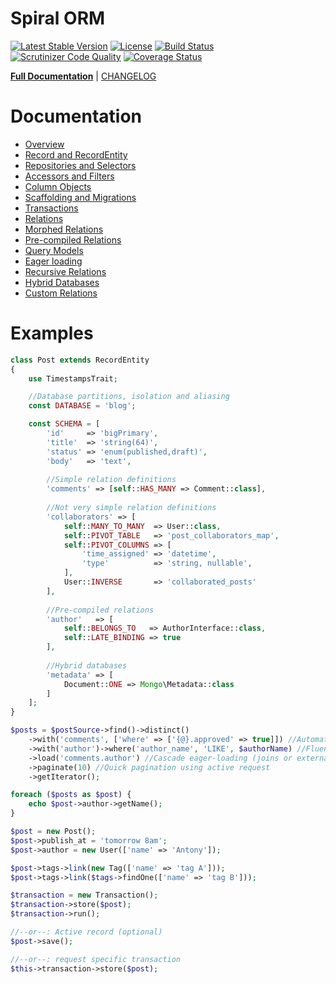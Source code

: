 Spiral ORM
========
[![Latest Stable Version](https://poser.pugx.org/spiral/orm/v/stable)](https://packagist.org/packages/spiral/orm) 
[![License](https://poser.pugx.org/spiral/orm/license)](https://packagist.org/packages/spiral/orm)
[![Build Status](https://travis-ci.org/spiral/orm.svg?branch=master)](https://travis-ci.org/spiral/orm)
[![Scrutinizer Code Quality](https://scrutinizer-ci.com/g/spiral/orm/badges/quality-score.png?b=master)](https://scrutinizer-ci.com/g/spiral/orm/?branch=master)
[![Coverage Status](https://coveralls.io/repos/github/spiral/orm/badge.svg?branch=master)](https://coveralls.io/github/spiral/orm?branch=master)

<b>[Full Documentation](http://spiral-framework.com/guide)</b> | [CHANGELOG](/CHANGELOG.md)

# Documentation
 * [Overview](https://spiral-framework.com/guide/orm/overview.md)
 * [Record and RecordEntity](https://spiral-framework.com/guide/orm/entities.md)
 * [Repositories and Selectors](https://spiral-framework.com/guide/orm/repositories.md)
 * [Accessors and Filters](https://spiral-framework.com/guide/orm/accessors.md)
 * [Column Objects](https://spiral-framework.com/guide/orm/columns.md)
 * [Scaffolding and Migrations](https://spiral-framework.com/guide/orm/scaffolding.md)
 * [Transactions](https://spiral-framework.com/guide/orm/transactions.md)
 * [Relations](https://spiral-framework.com/guide/orm/relations.md)
 * [Morphed Relations](https://spiral-framework.com/guide/orm/morphed-relations.md)
 * [Pre-compiled Relations](https://spiral-framework.com/guide/orm/late-binding.md)
 * [Query Models](https://spiral-framework.com/guide/orm/query.md)
 * [Eager loading](https://spiral-framework.com/guide/orm/loading.md)
 * [Recursive Relations](https://spiral-framework.com/guide/orm/recursive-relations.md)
 * [Hybrid Databases](https://spiral-framework.com/guide/orm/odm-bridge.md)
 * [Custom Relations](https://spiral-framework.com/guide/orm/custom-relations.md)

# Examples

```php
class Post extends RecordEntity
{
    use TimestampsTrait;

    //Database partitions, isolation and aliasing
    const DATABASE = 'blog';

    const SCHEMA = [
        'id'     => 'bigPrimary',
        'title'  => 'string(64)',
        'status' => 'enum(published,draft)',
        'body'   => 'text',
        
        //Simple relation definitions
        'comments' => [self::HAS_MANY => Comment::class],
        
        //Not very simple relation definitions
        'collaborators' => [
            self::MANY_TO_MANY  => User::class,
            self::PIVOT_TABLE   => 'post_collaborators_map',
            self::PIVOT_COLUMNS => [
                'time_assigned' => 'datetime',
                'type'          => 'string, nullable',
            ],
            User::INVERSE       => 'collaborated_posts'
        ],
        
        //Pre-compiled relations
        'author'   => [
            self::BELONGS_TO   => AuthorInterface::class,
            self::LATE_BINDING => true
        ],
               
        //Hybrid databases
        'metadata' => [
            Document::ONE => Mongo\Metadata::class
        ]
    ];
}
```

```php
$posts = $postSource->find()->distinct()
    ->with('comments', ['where' => ['{@}.approved' => true]]) //Automatic joins
    ->with('author')->where('author_name', 'LIKE', $authorName) //Fluent
    ->load('comments.author') //Cascade eager-loading (joins or external query)
    ->paginate(10) //Quick pagination using active request
    ->getIterator();

foreach ($posts as $post) {
    echo $post->author->getName();
}
```

```php
$post = new Post();
$post->publish_at = 'tomorrow 8am';
$post->author = new User(['name' => 'Antony']);

$post->tags->link(new Tag(['name' => 'tag A']));
$post->tags->link($tags->findOne(['name' => 'tag B']));

$transaction = new Transaction();
$transaction->store($post);
$transaction->run();

//--or--: Active record (optional)
$post->save();

//--or--: request specific transaction
$this->transaction->store($post);
```
